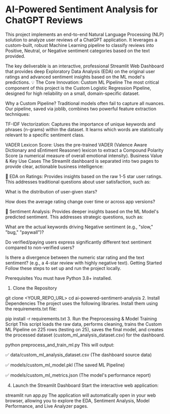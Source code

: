 # AI-Powered Sentiment Analysis for ChatGPT Reviews
This project implements an end-to-end Natural Language Processing (NLP) solution to analyze user reviews of a ChatGPT application. It leverages a custom-built, robust Machine Learning pipeline to classify reviews into Positive, Neutral, or Negative sentiment categories based on the text provided.

The key deliverable is an interactive, professional Streamlit Web Dashboard that provides deep Exploratory Data Analysis (EDA) on the original user ratings and advanced sentiment insights based on the ML model's predictions.
💡 The Core Innovation: Custom ML Pipeline
The most critical component of this project is the Custom Logistic Regression Pipeline, designed for high reliability on a small, domain-specific dataset.

Why a Custom Pipeline?
Traditional models often fail to capture all nuances. Our pipeline, saved via joblib, combines two powerful feature extraction techniques:

TF-IDF Vectorization: Captures the importance of unique keywords and phrases (n-grams) within the dataset. It learns which words are statistically relevant to a specific sentiment class.

VADER Lexicon Score: Uses the pre-trained VADER (Valence Aware Dictionary and sEntiment Reasoner) lexicon to extract a Compound Polarity Score (a numerical measure of overall emotional intensity).
Business Value & Key Use Cases
The Streamlit dashboard is separated into two pages to provide clear, actionable business intelligence:

🧭 EDA on Ratings: Provides insights based on the raw 1-5 star user ratings. This addresses traditional questions about user satisfaction, such as:

What is the distribution of user-given stars?

How does the average rating change over time or across app versions?

🤖 Sentiment Analysis: Provides deeper insights based on the ML Model's predicted sentiment. This addresses strategic questions, such as:

What are the actual keywords driving Negative sentiment (e.g., "slow," "bug," "paywall")?

Do verified/paying users express significantly different text sentiment compared to non-verified users?

Is there a divergence between the numeric star rating and the text sentiment? (e.g., a 4-star review with highly negative text).
Getting Started
Follow these steps to set up and run the project locally.

Prerequisites
You must have Python 3.8+ installed.

1. Clone the Repository

git clone <YOUR_REPO_URL>
cd ai-powered-sentiment-analysis
2. Install Dependencies
The project uses the following libraries. Install them using the requirements.txt file:


pip install -r requirements.txt
3. Run the Preprocessing & Model Training Script
This script loads the raw data, performs cleaning, trains the Custom ML Pipeline on 225 rows (testing on 25), saves the final model, and creates the processed dataset (custom_ml_analysis_dataset.csv) for the dashboard.

python preprocess_and_train_ml.py
This will output:

✅ data/custom_ml_analysis_dataset.csv (The dashboard source data)

✅ models/custom_ml_model.pkl (The saved ML Pipeline)

✅ models/custom_ml_metrics.json (The model's performance report)

4. Launch the Streamlit Dashboard
Start the interactive web application:

streamlit run app.py
The application will automatically open in your web browser, allowing you to explore the EDA, Sentiment Analysis, Model Performance, and Live Analyzer pages.
